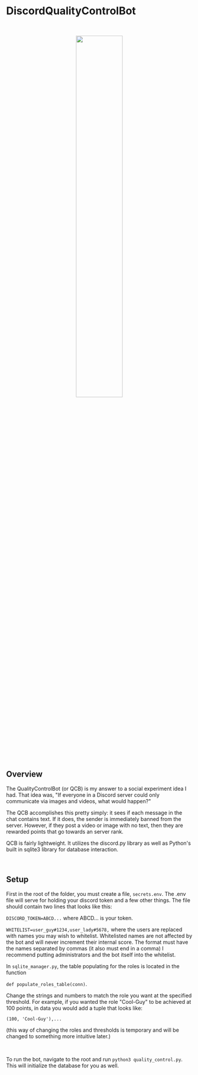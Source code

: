 # DiscordQualityControlBot

<br>

<p align="center"><img width=50% src="https://i.imgur.com/DgGIKII.png"></p>


## Overview
The QualityControlBot (or QCB) is my answer to a social experiment idea I had. That idea was, "If everyone in a Discord server could only communicate via images and videos, what would happen?"

The QCB accomplishes this pretty simply: it sees if each message in the chat contains text. If it does, the sender is immediately banned from the server. However, if they post a video or image with no text, then they are rewarded points that go towards an server rank. 

QCB is fairly lightweight. It utilizes the discord.py library as well as Python's built in sqlite3 library for database interaction.

<br> 

## Setup
First in the root of the folder, you must create a file, ```secrets.env```. The .env file will serve for holding your discord token and a few other things. The file should contain two lines that looks like this:

```DISCORD_TOKEN=ABCD...``` where ABCD... is your token. 

```WHITELIST=user_guy#1234,user_lady#5678,``` where the users are replaced with names you may wish to whitelist. Whitelisted names are not affected by the bot and will never increment their internal score. The format must have the names separated by commas (it also must end in a comma) I recommend putting administrators and the bot itself into the whitelist.

In ```sqlite_manager.py```, the table populating for the roles is located in the function 

```def populate_roles_table(conn)```. 

Change the strings and numbers to match the role you want at the specified threshold. For example, if you wanted the role "Cool-Guy" to be achieved at 100 points, in data you would add a tuple that looks like: 

```(100, 'Cool-Guy'),...``` 

(this way of changing the roles and thresholds is temporary and will be changed to something more intuitive later.)

<br>

To run the bot, navigate to the root and run ```python3 quality_control.py```. This will initialize the database for you as well.

